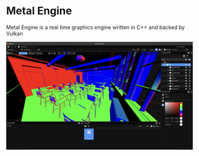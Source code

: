 # Metal Engine
Metal Engine is a real time graphics engine written in C++ and backed by Vulkan

![img](samples/classroom.png)